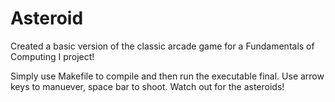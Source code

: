 # Asteroid
Created a basic version of the classic arcade game for a Fundamentals of Computing I project!

Simply use Makefile to compile and then run the executable final. Use arrow keys to manuever, space bar to shoot. Watch out for the asteroids!
